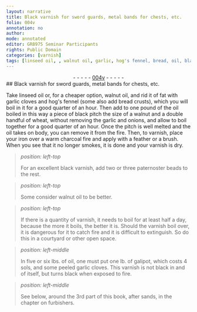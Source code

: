 ```yaml
---
layout: narrative
title: Black varnish for sword guards, metal bands for chests, etc.
folio: 004v
annotation: no
author:
mode: annotated
editor: GR8975 Seminar Participants
rights: Public Domain
categories: [varnish]
tags: [linseed oil, , walnut oil, garlic, hog's fennel, bread, oil, black pitch, wheat, onions, pitch, iron, paternoster beads, galipot, sands]
---
```


 <div class="folio" align="center">- - - - - <a href="http://gallica.bnf.fr/ark:/12148/btv1b10500001g/f14.image" target="_blank">004v</a> - - - - - </div> 
## Black varnish for sword guards, metal bands for chests, etc.

 
 <span class="activity"></span>  Take <span class="material">linseed oil</span> or, for a cheaper option, <span class="material">walnut oil</span>, and rid it of fat with <span class="material_format"><span class="material">garlic</span> cloves</span> and <span class="material">hog's fennel</span> (some also add <span class="material_format"><span class="material">bread</span> crusts</span>), which you will boil in it for <span class="time">a good quarter of an hour</span>. Then add to <span class="unit">one pound</span> of the <span class="material">oil</span> boiled in this way a piece of <span class="material">black pitch</span> <span class="unit">the size of a walnut</span> and <span class="unit">a double handful</span> of <span class="material">wheat</span>, without removing the <span class="material">garlic</span> and <span class="material">onions</span>, and allow to boil together for <span class="time">a good quarter of an hour</span>. Once the <span class="material">pitch</span> is well melted and the <span class="material">oil</span> takes on body, you can remove it from the <span class="tool">fire</span>. Then, to varnish, place your <span class="material">iron</span> over a <span class="tool">warm charcoal fire</span> and apply with a <span class="tool">feather</span> or a <span class="tool">brush</span>. When you see that it no longer smokes, it is done and your varnish is dry. 
 
> *position: left-top*
> 
>  For an excellent black varnish, add <span class="unit">two or three</span> <span class="material">paternoster beads</span> to the rest. 
 
> *position: left-top*
> 
>  Some consider <span class="material">walnut oil</span> to be better. 
 
> *position: left-top*
> 
>  If there is a quantity of varnish, it needs to boil for <span class="time">at least half a day</span>, because the more it boils, the better it is. Should the varnish boil over, it is dangerous for it to catch fire and it is difficult to extinguish. So do this in a courtyard or other open space. 
 
> *position: left-middle*
> 
>  In <span class="unit">five or six lbs.</span> of <span class="material">oil</span>, one must put <span class="unit">one lb.</span> of <span class="material">galipot</span>, which costs 4 sols, and some <span class="material_format">peeled <span class="material">garlic</span> cloves</span>. This varnish is not black in and of itself, but turns black when exposed to <span class="tool">fire</span>. 
 
> *position: left-middle*
> 
> See below, around the 3rd part of this book, after <span class="material">sands</span>, in the chapter on furbishers.  
 